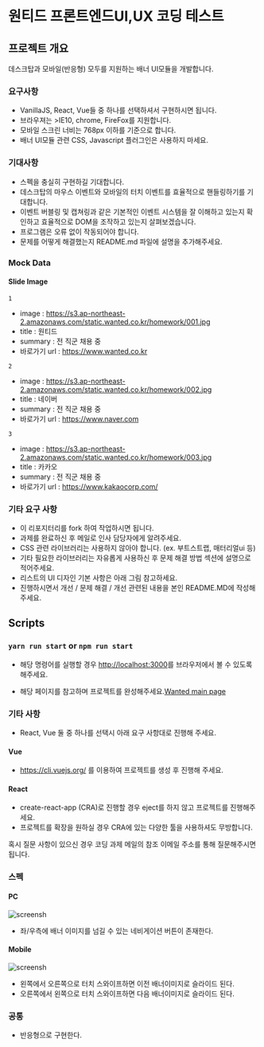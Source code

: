 # 원티드 프론트엔드UI,UX 코딩 테스트
## 프로젝트 개요
데스크탑과 모바일(반응형) 모두를 지원하는 배너 UI모듈을 개발합니다.

### 요구사항
  * VanillaJS, React, Vue들 중 하나를 선택하셔서 구현하시면 됩니다.
  * 브라우져는 >IE10, chrome, FireFox를 지원합니다.
  * 모바일 스크린 너비는 768px 이하를 기준으로 합니다.
  * 배너 UI모듈 관련 CSS, Javascript 플러그인은 사용하지 마세요.

### 기대사항
  * 스펙을 충실히 구현하길 기대합니다.
  * 데스크탑의 마우스 이벤트와 모바일의 터치 이벤트를 효율적으로 핸들링하기를 기대합니다.
  * 이벤트 버블링 및 캡쳐링과 같은 기본적인 이벤트 시스템을 잘 이해하고 있는지 확인하고 효율적으로 DOM을 조작하고 있는지 살펴보겠습니다.
  * 프로그램은 오류 없이 작동되어야 합니다.
  * 문제를 어떻게 해결했는지 README.md 파일에 설명을 추가해주세요.

### Mock Data
#### Slide Image
`1`
- image : https://s3.ap-northeast-2.amazonaws.com/static.wanted.co.kr/homework/001.jpg
- title : 원티드
- summary : 전 직군 채용 중
- 바로가기 url : https://www.wanted.co.kr


`2`
- image : https://s3.ap-northeast-2.amazonaws.com/static.wanted.co.kr/homework/002.jpg
- title : 네이버
- summary : 전 직군 채용 중
- 바로가기 url : https://www.naver.com


`3`
- image : https://s3.ap-northeast-2.amazonaws.com/static.wanted.co.kr/homework/003.jpg
- title : 카카오
- summary : 전 직군 채용 중
- 바로가기 url : https://www.kakaocorp.com/

### 기타 요구 사항
  * 이 리포지터리를 fork 하여 작업하시면 됩니다.
  * 과제를 완료하신 후 메일로 인사 담당자에게 알려주세요.
  * CSS 관련 라이브러리는 사용하지 않아야 합니다. (ex. 부트스트랩, 매터리얼ui 등)
  * 기타 필요한 라이브러리는 자유롭게 사용하신 후 문제 해결 방법 섹션에 설명으로 적어주세요.
  * 리스트의 UI 디자인 기본 사항은 아래 그림 참고하세요.
  * 진행하시면서 개선 / 문제 해결 / 개선 관련된 내용을 본인 README.MD에 작성해 주세요.

## Scripts
### `yarn run start` or `npm run start`
  * 해당 명령어를 실행할 경우 [http://localhost:3000](http://localhost:3000)를 브라우저에서 볼 수 있도록 해주세요.

  * 해당 페이지를 참고하며 프로젝트를 완성해주세요.[Wanted main page](https://www.wanted.co.kr)

### 기타 사항
  * React, Vue 둘 중 하나를 선택시 아래 요구 사항대로 진행해 주세요.

#### Vue
  * https://cli.vuejs.org/ 를 이용하여 프로젝트를 생성 후 진행해 주세요.

#### React
  * create-react-app (CRA)로 진행할 경우 eject를 하지 않고 프로젝트를 진행해주세요.
  * 프로젝트를 확장을 원하실 경우 CRA에 있는 다양한 툴을 사용하셔도 무방합니다.

혹시 질문 사항이 있으신 경우 코딩 과제 메일의 참조 이메일 주소를 통해 질문해주시면 됩니다.

### 스펙
#### PC
![screensh](https://s3.ap-northeast-2.amazonaws.com/static.wanted.co.kr/homework/pc.png)

  * 좌/우측에 배너 이미지를 넘길 수 있는 네비게이션 버튼이 존재한다.

#### Mobile
![screensh](https://s3.ap-northeast-2.amazonaws.com/static.wanted.co.kr/homework/mobile.png)

  * 왼쪽에서 오른쪽으로 터치 스와이프하면 이전 배너이미지로 슬라이드 된다.
  * 오른쪽에서 왼쪽으로 터치 스와이프하면 다음 배너이미지로 슬라이드 된다.

### 공통
  * 반응형으로 구현한다.


